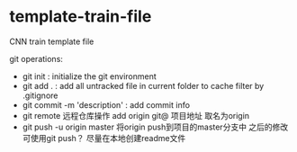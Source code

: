 # template-train-file
CNN train template  file

git operations:

- git init : initialize the git environment
- git add .  : add all untracked file in current folder to cache filter by .gitignore
- git commit -m 'description' : add commit info
- git remote 远程仓库操作 add origin git@ 项目地址 取名为origin
- git push -u origin master 将origin push到项目的master分支中 之后的修改可使用git push？
尽量在本地创建readme文件